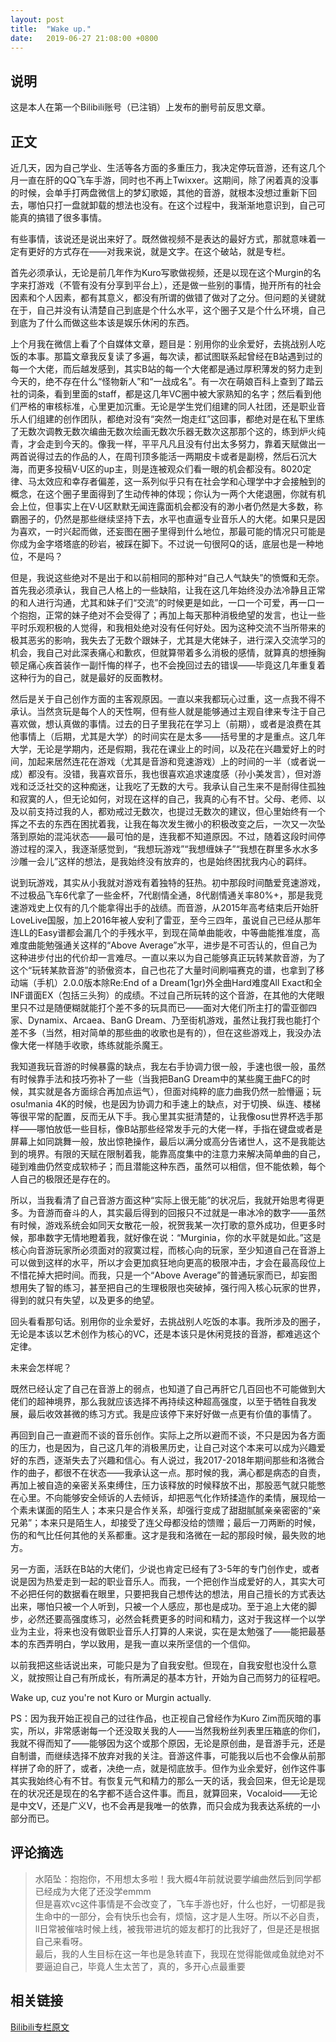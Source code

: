 ```yaml
---
layout: post
title:  "Wake up."
date:   2019-06-27 21:08:00 +0800
---
```


## 说明

这是本人在第一个Bilibili账号（已注销）上发布的删号前反思文章。

## 正文

近几天，因为自己学业、生活等各方面的多重压力，我决定停玩音游，还有这几个月一直在肝的QQ飞车手游，同时也不再上Twixxer。这期间，除了闲着真的没事的时候，会单手打两盘微信上的梦幻歌姬，其他的音游，就根本没想过重新下回去，哪怕只打一盘就卸载的想法也没有。在这个过程中，我渐渐地意识到，自己可能真的搞错了很多事情。

有些事情，该说还是说出来好了。既然做视频不是表达的最好方式，那就意味着一定有更好的方式存在——对我来说，就是文字。在这个破站，就是专栏。

首先必须承认，无论是前几年作为Kuro写歌做视频，还是以现在这个Murgin的名字来打游戏（不管有没有分享到平台上），还是做一些别的事情，抛开所有的社会因素和个人因素，都有其意义，都没有所谓的做错了做对了之分。但问题的关键就在于，自己并没有认清楚自己到底是个什么水平，这个圈子又是个什么环境，自己到底为了什么而做这些本该是娱乐休闲的东西。

上个月我在微信上看了个自媒体文章，题目是：别用你的业余爱好，去挑战别人吃饭的本事。那篇文章我反复读了多遍，每次读，都试图联系起曾经在B站遇到过的每一个大佬，而后越发感到，其实B站的每一个大佬都是通过厚积薄发的努力走到今天的，绝不存在什么“怪物新人”和“一战成名”。有一次在萌娘百科上查到了踏云社的词条，看到里面的staff，都是这几年VC圈中被大家熟知的名字；然后看到他们严格的审核标准，心里更加沉重。无论是学生党们组建的同人社团，还是职业音乐人们组建的创作团队，都绝对没有“突然一炮走红”这回事，都绝对是在私下里练了无数次调教无数次编曲无数次绘画无数次乐器无数次这那那个这的，练到炉火纯青，才会走到今天的。像我一样，平平凡凡且没有付出太多努力，靠着天赋做出一两首说得过去的作品的人，在周刊顶多能活一两期皮卡或者是副榜，然后石沉大海，而更多投稿V·U区的up主，则是连被观众们看一眼的机会都没有。8020定律、马太效应和幸存者偏差，这一系列似乎只有在社会学和心理学中才会接触到的概念，在这个圈子里面得到了生动传神的体现；你认为一两个大佬退圈，你就有机会上位，但事实上在V·U区默默无闻连露面机会都没有的渺小者仍然是大多数，称霸圈子的，仍然是那些继续坚持下去，水平也直逼专业音乐人的大佬。如果只是因为喜欢，一时兴起而做，还妄图在圈子里得到什么地位，那最可能的情况只可能是你成为金字塔塔底的砂岩，被踩在脚下。不过说一句很阿Q的话，底层也是一种地位，不是吗？

但是，我说这些绝对不是出于和以前相同的那种对“自己人气缺失”的愤慨和无奈。首先我必须承认，我自己人格上的一些缺陷，让我在这几年始终没办法冷静且正常的和人进行沟通，尤其和妹子们“交流”的时候更是如此，一口一个可爱，再一口一个抱抱，正常的妹子绝对不会受得了；再加上每天那种消极绝望的发言，也让一些平时乐观积极的人觉得，和我相处绝对没有任何好处。因为这种交流不当所带来的极其恶劣的影响，我失去了无数个跟妹子，尤其是大佬妹子，进行深入交流学习的机会，我自己对此深表痛心和歉疚，但就算带着多么消极的感情，就算真的想捶胸顿足痛心疾首装作一副忏悔的样子，也不会挽回过去的错误——毕竟这几年重复着这种行为的自己，就是最好的反面教材。

然后是关于自己创作方面的主客观原因。一直以来我都玩心过重，这一点我不得不承认。当然贪玩是每个人的天性啊，但有些人就是能够通过主观自律来专注于自己喜欢做，想认真做的事情。过去的日子里我花在学习上（前期），或者是浪费在其他事情上（后期，尤其是大学）的时间实在是太多——括号里的才是重点。这几年大学，无论是学期内，还是假期，我花在课业上的时间，以及花在兴趣爱好上的时间，加起来居然连花在游戏（尤其是音游和竞速游戏）上的时间的一半（或者说一成）都没有。没错，我喜欢音乐，我也很喜欢追求速度感（孙小美发言），但对游戏和泛泛社交的这种痴迷，让我吃了无数的大亏。我承认自己生来不是耐得住孤独和寂寞的人，但无论如何，对现在这样的自己，我真的心有不甘。父母、老师、以及以前支持过我的人，都劝戒过无数次，也提过无数次的建议，但心里始终有一个挥之不去的东西在困扰着我，让我在每次发生微小的积极改变之后，一次又一次坠落到原始的混沌状态——最可怕的是，连我都不知道原因。不过，随着这段时间停游过程的深入，我逐渐感觉到，“我想玩游戏”“我想缠妹子”“我想在群里多水水多沙雕一会儿”这样的想法，是我始终没有放弃的，也是始终困扰我内心的羁绊。

说到玩游戏，其实从小我就对游戏有着独特的狂热。初中那段时间酷爱竞速游戏，不过极品飞车6代拿了一些金杯，7代剧情全通，8代剧情通关率80%+，那是我竞速游戏史上仅有的几个能拿得出手的战绩。而音游，从2015年高考结束后开始肝LoveLive国服，加上2016年被人安利了雷亚，至今三四年，虽说自己已经从那年连LL的Easy谱都会漏几个的手残水平，到现在简单曲能收，中等曲能推准度，高难度曲能勉强通关这样的“Above Average”水平，进步是不可否认的，但自己为这种进步付出的代价却一言难尽。一直以来以为自己能够真正玩转某款音游，为了这个“玩转某款音游”的骄傲资本，自己也花了大量时间刷喵赛克的谱，也拿到了移动端（手机）2.0.0版本除Re:End of a Dream(1gr)外全曲Hard难度All Exact和全INF谱面EX（包括三头狗）的成绩。不过自己所玩转的这个音游，在其他的大佬眼里只不过是随便糊就能打个差不多的玩具而已——面对大佬们所主打的雷亚御四家、Dynamix、Arcaea、BanG Dream、乃至街机游戏，虽然让我打我也能打个差不多（当然，相对简单的那些曲的收歌也是有的），但在这些游戏上，我没办法像大佬一样随手收歌，练练就能杀魔王。

我知道我玩音游的时候暴露的缺点，我左右手协调力很一般，手速也很一般，虽然有时候靠手法和技巧弥补了一些（当我把BanG Dream中的某些魔王曲FC的时候，其实就是各方面综合再加点运气），但面对纯粹的底力曲我仍然一脸懵逼；玩osu!mania 4K的时候，也是因为协调力和手速上的缺点，对于切换、纵连、楼梯等很平常的配置，反而无从下手。我心里其实挺清楚的，让我像osu世界杯选手那样——哪怕放低一些目标，像B站那些经常发手元的大佬一样，手指在键盘或者是屏幕上如同跳舞一般，放出惊艳操作，最后以满分或高分告诸世人，这不是我能达到的境界。有限的天赋在限制着我，能靠高度集中的注意力来解决简单曲的自己，碰到难曲仍然变成软柿子；而且潜能这种东西，虽然可以相信，但不能依赖，每个人自己的极限还是存在的。

所以，当我看清了自己音游方面这种“实际上很无能”的状况后，我就开始思考得更多。为音游而奋斗的人，其实最后得到的回报只不过就是一串冰冷的数字——虽然有时候，游戏系统会如同天女散花一般，祝贺我某一次打歌的意外成功，但更多时候，那串数字无情地瞪着我，就好像在说：“Murginia，你的水平就是如此。”这是核心向音游玩家所必须面对的寂寞过程，而核心向的玩家，至少知道自己在音游上可以做到这样的水平，所以才会更加疯狂地向更高的极限冲击，才会在最高段位上不惜花掉大把时间。而我，只是一个“Above Average”的普通玩家而已，却妄图想用失了智的练习，甚至把自己的生理极限也突破掉，强行闯入核心玩家的世界，得到的就只有失望，以及更多的绝望。

回头看看那句话。别用你的业余爱好，去挑战别人吃饭的本事。我所涉及的圈子，无论是本该以艺术创作为核心的VC，还是本该只是休闲竞技的音游，都难逃这个定律。

未来会怎样呢？

既然已经认定了自己在音游上的弱点，也知道了自己再肝它几百回也不可能做到大佬们的超神境界，那么我就应该选择不再持续这种超高强度，以至于牺牲自我发展，最后收效甚微的练习方式。我是应该停下来好好做一点更有价值的事情了。

再回到自己一直避而不谈的音乐创作。实际上之所以避而不谈，不只是因为各方面的压力，也是因为，自己这几年的消极黑历史，让自己对这个本来可以成为兴趣爱好的东西，逐渐失去了兴趣和信心。有人说过，我2017-2018年期间那些和洛微合作的曲子，都很不在状态——我承认这一点。那时候的我，满心都是病态的自责，再加上被自造的亲密关系束缚住，压力该释放的时候释放不出，那股恶气就只能憋在心里。不向能够安全倾诉的人去倾诉，却把恶气化作矫揉造作的柔情，展现给一个素未谋面的陌生人；本来只是合作关系，却强行变成了甜甜腻腻亲亲密密的“亲兄弟”；本来只是陌生人，却接受了连父母都没给的馈赠；最后一刀两断的时候，伤的和气比任何其他的关系都重。这才是我和洛微在一起的那段时候，最失败的地方。

另一方面，活跃在B站的大佬们，少说也肯定已经有了3-5年的专门创作史，或者说是因为热爱走到一起的职业音乐人。而我，一个把创作当成爱好的人，其实大可不必把任何的数据看在眼里，只要把我自己想传达的想法，用自己擅长的方式表达出来，哪怕只被一个人听到，只被一个人感应，那也是成功。至于追上大佬的脚步，必然还要高强度练习，必然会耗费更多的时间和精力，这对于我这样一个以学业为主业，将来也没有做职业音乐人打算的人来说，实在是太勉强了——能把最基本的东西弄明白，学以致用，是我一直以来所坚信的一个信仰。

以前我把这些话说出来，可能只是为了自我安慰。但现在，自我安慰也没什么意义，就按照让自己有所成长，有所满足的基本方针，开始为自己而努力的征程吧。

Wake up, cuz you're not Kuro or Murgin actually.

PS：因为我开始正视自己的过往作品，也正视自己曾经作为Kuro Zim而灰暗的事实，所以，非常感谢每一个还没取关我的人——当然我粉丝列表里压箱底的你们，我就不得而知了——能够因为这个或那个原因，无论是原创曲，是音游手元，还是自制谱，而继续选择不放弃对我的关注。音游这件事，可能我以后也不会像从前那样拼了命的肝了，或者，决绝一点，就是彻底放手。但作为业余爱好，创作这件事其实我始终心有不甘。有恢复元气和精力的那么一天的话，我会回来，但无论是现在的状况还是现在的名字都不适合这件事。而且，就算回来，Vocaloid——无论是中文V，还是广义V，也不会再是我唯一的依靠，而只会成为我表达系统的一小部分而已。

## 评论摘选

> 水陌坠：抱抱你，不用想太多啦！我大概4年前就说要学编曲然后到同学都已经成为大佬了还没学emmm<br>但是喜欢vc这件事情是不会改变了，飞车手游也好，什么也好，一切都是我生命中的一部分，会有快乐也会有，烦恼，这才是人生呀。所以不必自责，ll日常被催啥时候上线，被我带进坑的姬友都打的比我好了，但是还是根据自己来看呀。<br>最后，我的人生目标在这一年也是急转直下，我现在觉得能做咸鱼就绝对不要逼迫自己，毕竟人生太苦了，真的，多开心点最重要

## 相关链接
[Bilibili专栏原文](https://www.bilibili.com/read/cv2957074/)